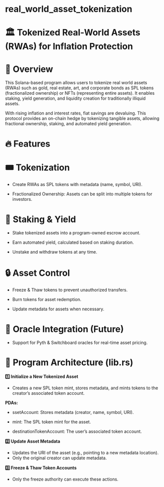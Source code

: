 # real_world_asset_tokenization

# 🏛 Tokenized Real-World Assets (RWAs) for Inflation Protection

# 📌 Overview

This Solana-based program allows users to tokenize real world assets (RWAs) such as gold, real estate, art, and corporate bonds as SPL tokens (fractionalized ownership) or NFTs (representing entire assets). It enables staking, yield generation, and liquidity creation for traditionally illiquid assets.

With rising inflation and interest rates, fiat savings are devaluing. This protocol provides an on-chain hedge by tokenizing tangible assets, allowing fractional ownership, staking, and automated yield generation.

# 🔥 Features

# 🎟 Tokenization

- Create RWAs as SPL tokens with metadata (name, symbol, URI).

- Fractionalized Ownership: Assets can be split into multiple tokens for investors.

# 🏦 Staking & Yield

- Stake tokenized assets into a program-owned escrow account.

- Earn automated yield, calculated based on staking duration.

- Unstake and withdraw tokens at any time.

# 🔒 Asset Control

- Freeze & Thaw tokens to prevent unauthorized transfers.

- Burn tokens for asset redemption.

- Update metadata for assets when necessary.


# 📡 Oracle Integration (Future)

- Support for Pyth & Switchboard oracles for real-time asset pricing.

# 📜 Program Architecture (lib.rs)

**1️⃣ Initialize a New Tokenized Asset**

- Creates a new SPL token mint, stores metadata, and mints tokens to the creator’s associated token account.

**PDAs:**

- ssetAccount: Stores metadata (creator, name, symbol, URI).

- mint: The SPL token mint for the asset.

- destinationTokenAccount: The user’s associated token account.

**2️⃣ Update Asset Metadata**

- Updates the URI of the asset (e.g., pointing to a new metadata location).
- Only the original creator can update metadata.

**3️⃣ Freeze & Thaw Token Accounts**
- Only the freeze authority can execute these actions.
  


